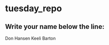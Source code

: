 # tuesday_repo

Write your name below the line:
--------------------------------------------------------

Don Hansen
Keeli Barton
